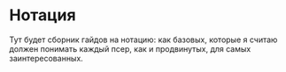 # Нотация

Тут будет сборник гайдов на нотацию: как базовых, которые я считаю должен понимать каждый псер, как и продвинутых, для самых заинтересованных.
<!--@include: ../mainTemplate.md-->